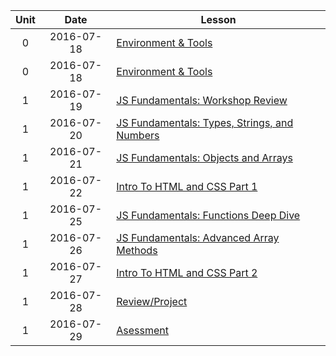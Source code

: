 | Unit |  Date      | Lesson |
|:----:|:----------:|--------|
| 0    | 2016-07-18 | [Environment & Tools](lessons/env-and-tools) |
| 0    | 2016-07-18 | [Environment & Tools](lessons/env-and-tools) |
| 1    | 2016-07-19 | [JS Fundamentals: Workshop Review](lessons/javascript-fundamentals/workshop-review) |
| 1    | 2016-07-20 | [JS Fundamentals: Types, Strings, and Numbers](lessons/javascript-fundamentals/types-strings-and-numbers) |
| 1    | 2016-07-21 | [JS Fundamentals: Objects and Arrays](lessons/javascript-fundamentals/objects-and-arrays) |
| 1    | 2016-07-22 | [Intro To HTML and CSS Part 1](lessons/html-and-css/intro-to-html-and-css-part-1) |
| 1    | 2016-07-25 | [JS Fundamentals: Functions Deep Dive](lessons/javascript-fundamentals/functions-deep-dive) |
| 1    | 2016-07-26 | [JS Fundamentals: Advanced Array Methods](lessons/javascript-fundamentals/advanced-array-methods) |
| 1    | 2016-07-27 | [Intro To HTML and CSS Part 2](lessons/html-and-css/intro-to-html-and-css-part-2) |
| 1    | 2016-07-28 | [Review/Project]() |
| 1    | 2016-07-29 | [Asessment]() |
